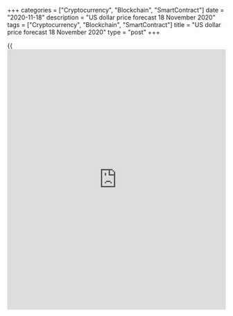 +++
categories = ["Cryptocurrency", "Blockchain", "SmartContract"]
date = "2020-11-18"
description = "US dollar price forecast 18 November 2020"
tags = ["Cryptocurrency", "Blockchain", "SmartContract"]
title = "US dollar price forecast 18 November 2020"
type = "post"
+++

{{<iframe id="large-banner" src="https://www.bounty.group/#slide=5.0" width="100%" height="600" scrolling="no" style="border: 0px solid rgb(216, 221, 230); border-radius: 3px;">}}

2020-11-18

2020-11-18

Dollar plays in a draw. Forecast as of 18.11.2020Dmitri Demidenko

While the Federal Reserve and the US stock market are trying to
determine the US economic situation and its outlook, the [EURUSD][1] is
rising. The euro bulls ignore the pandemic, and it is scary. Let us
discuss the Forex outlook and make up a trading plan.

##  **Weekly US dollar fundamental forecast**

What is right? Central banks or financial markets? They are in a draw so
far. The stock indices suggested a recession, while the Fed’s officials
claimed that the US economy was strong and the downturn was unlikely.
The Fed had underestimated the pandemic impact. However, the Federal
Reserve took urgent measures and stabilized the economic situation. The
[S&P 500][2] rally in the March-September period suggested a V-shaped
recovery of the US GDP, while Jerome Powell complained that it would
take a long time to return to the pre-crisis levels. In November, the US
stock market hits fresh highs, while the Fed’s Chairman warns that the
next few months should be tough for the US economy. What is right this
time, the stock market or the Fed?

Jerome Powell worries that people will lose confidence in efforts to
combat COVID-19 and abandon activities that they believe could put them
at risk of infection. This is what takes place already. Yes, progress in
the development of vaccines is good [news](https://www.letsplayfx.com/blog/forex-news-website/) in the medium-term outlook, but
it will take a long time to reach full economic recovery. Common sense
suggests the Fed’s Chair is right. The second pandemic wave turns the
economic downturn from a shock into a long-term recession worsened by
the uncertainty. Furthermore, the mass vaccination of the population
will take many months. What about the [S&P 500][2] record highs?

The paradox is that the US stock market rally results from the …Fed’s
actions. The huge injections of liquidity have confused [investor](https://www.fintechee.com/tutorial-for-forex-trading/investor-mode/)s.
Investors used to prefer cash, which sent the stock market down. But
next, they rushed to spend the money buying stocks. The [news](https://www.letsplayfx.com/blog/forex-news-website/) about
vaccines just gave the speculators another reason to buy. The matter is
what is behind the [S&P 500][2] bulls’ optimism and how soon they will
regain consciousness.

If we let alone the US stock market's crazy rally, we should realize
that the US economy performs better than the euro-area. Yes, the US
industrial production is 5.6% lower than before the pandemic; yes, the
retail sales in October grew at the lowest rate over the last six
months; yes, the number of new COVID cases has soared to 166,000 per
day. However, the mortality rate in the euro-area is rising, making the
euro-area governments impose restrictions.

### Dynamics of mortality from COVID-19



 _Source_ _: Financial Times._

### Weekly [EURUSD][1] trading plan

The euro-area economy was already weak before the pandemic. It had
several problems, including low inflation and low exports because of the
US-China trade war. In the third quarter, the euro-area economy was
recovering faster than the US. However, the euro area could face a
double-dip recession in the October-December period. Under such
circumstances, the [EURUSD][1] rally looks strange, to say the least.
The euro rally should soon end unless the [S&P 500][2] continues rising.
If the pair goes below the zone of 1.184-1.1845, it will be relevant to
sell the euro against the dollar.

On the other hand, speculators could go on buying without any
fundamental reasons. The Fed's cheap money encourages traders to buy
assets now, as the prices could grow later. Emotions rule the market,
and it looks scary.

* * *

P.S. Did you like my article? Share it in social networks: it will be
the best “thank you" :)

Ask me questions and comment below. I’ll be glad to answer your
questions and give necessary explanations.

 **Useful links:**

  * I recommend trying to trade with a reliable broker [here][3]. The system allows you to trade by yourself or copy successful traders from all across the globe.
  * Use my promo-code BLOG for getting deposit bonus 50% on LiteForex platform. Just enter this code in the appropriate field while [depositing][4] your trading account.
  * Telegram chat for traders: <t.me/liteforexengchat>. We are sharing the signals and trading experience
  * Telegram channel with high-quality analytics, Forex reviews, training articles, and other useful things for traders <t.me/liteforex>

## Price chart of EURUSD in real time mode

The content of this article reflects the author’s opinion and does not
necessarily reflect the official position of LiteForex. The material
published on this page is provided for informational purposes only and
should not be considered as the provision of investment advice for the
purposes of Directive 2004/39/EC.

Rate this article:

{{value}}

( {{count}} {{title}} )

   1. my.liteforex.com/trading/chart?symbol=EURUSD&returnUrl=true
   2. my.liteforex.com/trading/chart?symbol=SPX&returnUrl=true
   3. my.liteforex.com/?category=analysts-opinions&slug=dollar-plays-in-a-draw-forecast-as-of-18112020&openPopup=%2Fregistration%2Fpopup&utm_source=blog&utm_medium=article&utm_campaign=bonus
   4. my.liteforex.com/deposit/?category=analysts-opinions&slug=dollar-plays-in-a-draw-forecast-as-of-18112020&promo_code=BLOG&utm_source=blog&utm_medium=article&utm_campaign=bonus
